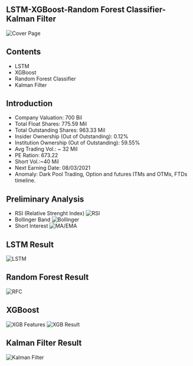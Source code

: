 ## LSTM-XGBoost-Random Forest Classifier-Kalman Filter
![Cover Page](https://github.com/Negi97Mohit/LSTM-XGBoost-RMF-Kalman-Filter/blob/main/img/cover.png)

## Contents
- LSTM
- XGBoost
- Random Forest Classifier
- Kalman Filter
## Introduction
- Company Valuation: 700 Bil
- Total Float Shares: 775.59 Mil
- Total Outstanding Shares: 963.33 Mil
- Insider Ownership (Out of Outstanding): 0.12%
- Institution Ownership (Out of Outstanding): 59.55%
- Avg Trading Vol.: ~ 32 Mil
- PE Ration: 673.22
- Short Vol.:~40 Mil
- Next Earning Date: 08/03/2021
- Anomaly: Dark Pool Trading, Option and futures ITMs and OTMs, FTDs timeline.


## Preliminary Analysis
- RSI (Relative Strenght Index)
![RSI](https://github.com/Negi97Mohit/LSTM-XGBoost-RMF-Kalman-Filter/blob/main/img/rsi.png)
- Bollinger Band
![Bollinger](https://github.com/Negi97Mohit/LSTM-XGBoost-RMF-Kalman-Filter/blob/main/img/bollinger.png)
- Short Interest
![MA/EMA](https://github.com/Negi97Mohit/LSTM-XGBoost-RMF-Kalman-Filter/blob/main/img/Picture2.png)


## LSTM Result
![LSTM](https://github.com/Negi97Mohit/LSTM-XGBoost-RMF-Kalman-Filter/blob/main/img/lstm.png)


## Random Forest Result
![RFC](https://github.com/Negi97Mohit/LSTM-XGBoost-RMF-Kalman-Filter/blob/main/img/RMF.png)


## XGBoost
![XGB Features](https://github.com/Negi97Mohit/LSTM-XGBoost-RMF-Kalman-Filter/blob/main/img/xgb-1.png)
![XGB Result](https://github.com/Negi97Mohit/LSTM-XGBoost-RMF-Kalman-Filter/blob/main/img/xgb.png)

## Kalman Filter Result
![Kalman Filter](https://github.com/Negi97Mohit/LSTM-XGBoost-RMF-Kalman-Filter/blob/main/img/kalman.png)
